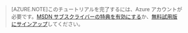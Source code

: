> [AZURE.NOTE]このチュートリアルを完了するには、Azure アカウントが必要です。<a href="/pricing/member-offers/msdn-benefits-details/" target="_blank">MSDN サブスクライバーの特典を有効にする</a>か、<a href="/pricing/free-trial/" target="_blank">無料試用版にサインアップ</a>してください。

<!---HONumber=August15_HO6-->